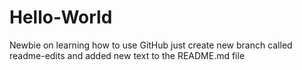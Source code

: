 # Hello-World
Newbie on learning how to use GitHub
just create new branch called readme-edits and added new text to the README.md file
